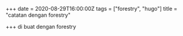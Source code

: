 +++
date = 2020-08-29T16:00:00Z
tags = ["forestry", "hugo"]
title = "catatan dengan forestry"

+++
di buat dengan forestry